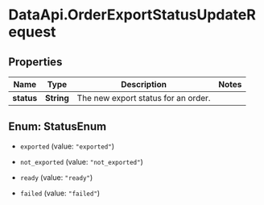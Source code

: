 # DataApi.OrderExportStatusUpdateRequest

## Properties

Name | Type | Description | Notes
------------ | ------------- | ------------- | -------------
**status** | **String** | The new export status for an order. | 



## Enum: StatusEnum


* `exported` (value: `"exported"`)

* `not_exported` (value: `"not_exported"`)

* `ready` (value: `"ready"`)

* `failed` (value: `"failed"`)




